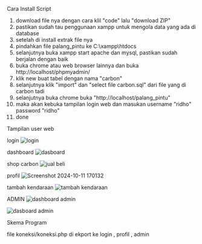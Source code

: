 

  Cara Install Script 
1. download file nya dengan cara klil "code" lalu "download ZIP"
2. pastikan sudah tau penggunaan xampp untuk mengola data yang ada di database
3. setelah di install extrak file nya
4. pindahkan file palang_pintu ke C:\xampp\htdocs
5. selanjutnya buka xampp start apache dan mysql, pastikan sudah berjalan dengan baik
6. buka chrome atau web browser lainnya dan buka http://localhost/phpmyadmin/
7. klik new buat tabel dengan nama "carbon"
8. selanjutnya klik "import" dan "select file carbon.sql" dari file yang di carbon tadi
9. selanjutnya buka chrome buka "http://localhost/palang_pintu"
10. maka akan kebuka tampilan login web dan masukan username "ridho" password "ridho"
11. done


Tampilan user web

login
![login](https://github.com/user-attachments/assets/da14ba98-cb7e-4b1e-8f6c-1e060405e0ee)

dashboard
![dasboard](https://github.com/user-attachments/assets/37316d89-8998-4be3-9c66-0d69748d61b8)

shop carbon
![jual beli](https://github.com/user-attachments/assets/b7ab1362-2243-406a-a35e-ea9bff2d2c5d)

profil
![Screenshot 2024-10-11 170132](https://github.com/user-attachments/assets/e796f969-7d55-40bf-980e-1652565b9200)

tambah kendaraan
![tambah kendaraan](https://github.com/user-attachments/assets/8c04fa96-8246-4a1c-a785-ac87e2587e90)


ADMIN
![dashboard admin](https://github.com/user-attachments/assets/efdab20e-a4eb-4401-a6b4-da051089d81d)

![dasboard admin](https://github.com/user-attachments/assets/6fd38396-5b80-46af-8b31-7e3391486cef)



Skema Program 

file koneksi/koneksi.php di ekport ke login , profil , admin 

